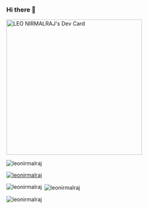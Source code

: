 ### Hi there 👋
<a href="https://app.daily.dev/leonirmalraj"><img src="https://github.com/leonirmalraj/leonirmalraj/blob/main/devcard.png" width="356" alt="LEO NIRMALRAJ's Dev Card"/></a>

<p align="left"> <img src="https://komarev.com/ghpvc/?username=leonirmalraj&label=Profile%20views&color=0e75b6&style=flat" alt="leonirmalraj" /> </p>

<p align="left"> <a href="https://github.com/ryo-ma/github-profile-trophy"><img src="https://github-profile-trophy.vercel.app/?username=leonirmalraj" alt="leonirmalraj" /></a> </p>

<p><img align="left" src="https://github-readme-stats.vercel.app/api/top-langs?username=leonirmalraj&show_icons=true&locale=en&layout=compact" alt="leonirmalraj" /></p>

<p>&nbsp;<img align="center" src="https://github-readme-stats.vercel.app/api?username=leonirmalraj&show_icons=true&locale=en" alt="leonirmalraj" /></p>

<p><img align="center" src="https://github-readme-streak-stats.herokuapp.com/?user=leonirmalraj&" alt="leonirmalraj" /></p>



